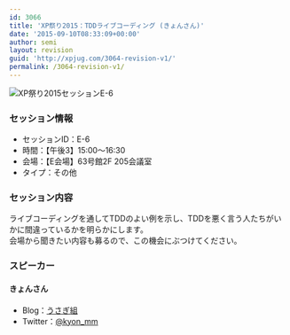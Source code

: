 ```yaml
---
id: 3066
title: 'XP祭り2015：TDDライブコーディング (きょんさん)'
date: '2015-09-10T08:33:09+00:00'
author: semi
layout: revision
guid: 'http://xpjug.com/3064-revision-v1/'
permalink: /3064-revision-v1/
---
```


![XP祭り2015セッションE-6](http://xpjug.com/wp-content/uploads/2015/09/xp2015_session_e6.png)

### セッション情報

- セッションID：E-6
- 時間：【午後3】15:00～16:30
- 会場：【E会場】63号館2F 205会議室
- タイプ：その他

### セッション内容

ライブコーディングを通してTDDのよい例を示し、TDDを悪く言う人たちがいかに間違っているかを明らかにします。  
会場から聞きたい内容も募るので、この機会にぶつけてください。

### スピーカー

#### きょんさん

- Blog：[うさぎ組](http://kyon-mm.hatenablog.com/)
- Twitter：[@kyon\_mm](https://twitter.com/kyon_mm)